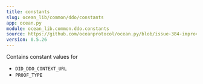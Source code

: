 ```yaml
---
title: constants
slug: ocean_lib/common/ddo/constants
app: ocean.py
module: ocean_lib.common.ddo.constants
source: https://github.com/oceanprotocol/ocean.py/blob/issue-384-improve-docs/ocean_lib/common/ddo/constants.py
version: 0.5.26
---
```

Contains constant values for
- `DID_DDO_CONTEXT_URL`
- `PROOF_TYPE`


